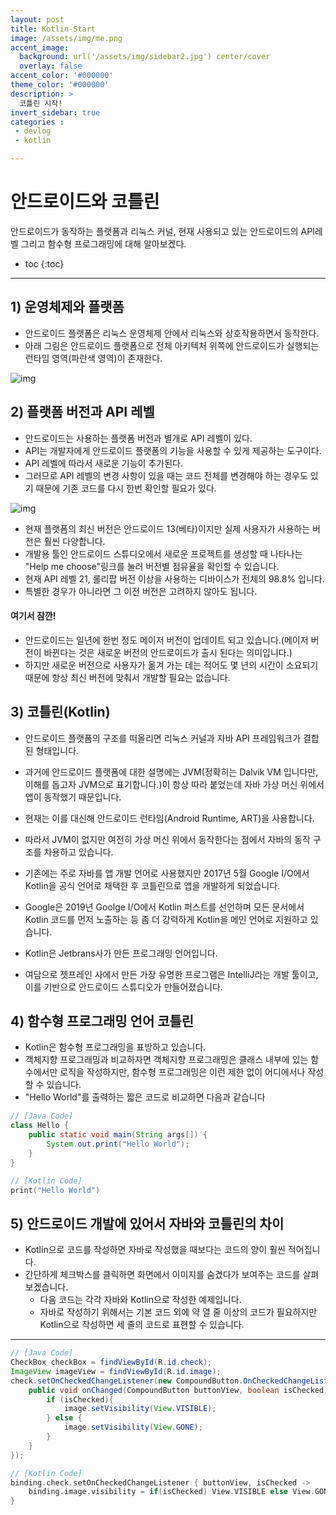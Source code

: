 ```yaml
---
layout: post
title: Kotlin-Start
image: /assets/img/me.png
accent_image: 
  background: url('/assets/img/sidebar2.jpg') center/cover
  overlay: false
accent_color: '#000000'
theme_color: '#000000'
description: >
  코틀린 시작!
invert_sidebar: true
categories :
 - devlog
 - kotlin

---
```


# 안드로이드와 코틀린 

안드로이드가 동작하는 플랫폼과 리눅스 커널, 현재 사용되고 있는 안드로이드의 API레벨 그리고 함수형 프로그래밍에 대해 알아보겠다.



* toc
{:toc}
****

## 1) 운영체제와 플랫폼

- 안드로이드 플랫폼은 리눅스 운영체제 안에서 리눅스와 상호작용하면서 동작한다.
- 아래 그림은 안드로이드 플랫폼으로 전체 아키텍처 위쪽에 안드로이드가 실행되는 런타임 영역(파란색 영역)이 존재한다. 

![img](https://190938973-files.gitbook.io/~/files/v0/b/gitbook-x-prod.appspot.com/o/spaces%2Fa4oGyVd5h5iQeplBqkqY%2Fuploads%2FQEajrUDfehd8zdYh38DT%2Fimage.png?alt=media&token=c05f14ec-2117-44a3-afdd-91869d2afc03)

## 2) 플랫폼 버전과 API 레벨

- 안드로이드는 사용하는 플랫폼 버전과 별개로 API 레벨이 있다.
- API는 개발자에게 안드로이드 플랫폼의 기능을 사용할 수 있게 제공하는 도구이다.
-  API 레벨에 따라서 새로운 기능이 추가된다.
- 그러므로 API 레벨의 변경 사항이 있을 때는 코드 전체를 변경해야 하는 경우도 있기 때문에 기존 코드를 다시 한번 확인할 필요가 있다.

![img](https://190938973-files.gitbook.io/~/files/v0/b/gitbook-x-prod.appspot.com/o/spaces%2Fa4oGyVd5h5iQeplBqkqY%2Fuploads%2F3kknI74k6RogqPCYDE46%2Fimage.png?alt=media&token=cfb4b2a5-8388-40b2-a9ab-d2172319b77b)

- 현재 플랫폼의 최신 버전은 안드로이드 13(베타)이지만 실제 사용자가 사용하는 버전은 훨씬 다양합니다.
- 개발용 툴인 안드로이드 스튜디오에서 새로운 프로젝트를 생성할 때 나타나는 "Help me choose"링크를 눌러 버전별 점유율을 확인할 수 있습니다.
- 현재 API 레벨 21, 롤리팝 버전 이상을 사용하는 디바이스가 전체의 98.8% 입니다.
- 특별한 경우가 아니라면 그 이전 버전은 고려하지 않아도 됩니다.

#### 여기서 잠깐!

- 안드로이드는 일년에 한번 정도 메이저 버전이 업데이트 되고 있습니다.(메이저 버전이 바뀐다는 것은 새로운 버전의 안드로이드가 출시 된다는 의미입니다.)
- 하지만 새로운 버전으로 사용자가 옮겨 가는 데는 적어도 몇 년의 시간이 소요되기 때문에 항상 최신 버전에 맞춰서 개발할 필요는 없습니다.

## 3) 코틀린(Kotlin)

- 안드로이드 플랫폼의 구조를 떠올리면 리눅스 커널과 자바 API 프레임워크가 결합된 형태입니다.

- 과거에 안드로이드 플랫폼에 대한 설명에는 JVM(정확히는 Dalvik VM 입니다만, 이해를 돕고자 JVM으로 표기합니다.)이 항상 따라 붙었는데 자바 가상 머신 위에서 앱이 동작했기 때문입니다.

- 현재는 이를 대신해 안드로이드 런타임(Android Runtime, ART)을 사용합니다.

- 따라서 JVM이 없지만 여전히 가상 머신 위에서 동작한다는 점에서 자바의 동작 구조를 차용하고 있습니다.

- 기존에는 주로 자바를 앱 개발 언어로 사용했지만 2017년 5월 Google I/O에서 Kotlin을 공식 언어로 채택한 후 코틀린으로 앱을 개발하게 되었습니다.

- Google은 2019년 Goolge I/O에서 Kotlin 퍼스트를 선언하며 모든 문서에서 Kotlin 코드를 먼저 노출하는 등 좀 더 강력하게 Kotlin을 메인 언어로 지원하고 있습니다.

- Kotlin은 Jetbrans사가 만든 프로그래밍 언어입니다.

- 여담으로 젯프레인 사에서 만든 가장 유명한 프로그램은 IntelliJ라는 개발 툴이고, 이를 기반으로 안드로이드 스튜디오가 만들어졌습니다.

## 4) 함수형 프로그래밍 언어 코틀린

- Kotlin은 함수형 프로그래밍을 표방하고 있습니다.
- 객체지향 프로그래밍과 비교하자면 객체지향 프로그래밍은 클래스 내부에 있는 함수에서만 로직을 작성하지만, 함수형 프로그래밍은 이런 제한 없이 어디에서나 작성할 수 있습니다.
- "Hello World"를 출력하는 짧은 코드로 비교하면 다음과 같습니다

```java
// [Java Code]
class Hello {
    public static void main(String args[]) {
        System.out.print("Hello World");
    }
}
```

```kotlin
// [Kotlin Code]
print("Hello World")
```

## 5) 안드로이드 개발에 있어서 자바와 코틀린의 차이

- Kotlin으로 코드를 작성하면 자바로 작성했을 때보다는 코드의 양이 훨씬 적어집니다.
- 간단하게 체크박스를 클릭하면 화면에서 이미지를 숨겼다가 보여주는 코드를 살펴보겠습니다.
  - 다음 코드는 각각 자바와 Kotlin으로 작성한 예제입니다.
  - 자바로 작성하기 위해서는 기본 코드 외에 약 열 줄 이상의 코드가 필요하지만 Kotlin으로 작성하면 세 줄의 코드로 표현할 수 있습니다.

****

```java
// [Java Code]
CheckBox checkBox = findViewById(R.id.check);
ImageView imageView = findViewById(R.id.image);
check.setOnCheckedChangeListener(new CompoundButton.OnCheckedChangeListener() {
    public void onChanged(CompoundButton buttonView, boolean isChecked){
        if (isChecked){
            image.setVisibility(View.VISIBLE);
        } else {
            image.setVisibility(View.GONE);
        }
    }
});
```

```kotlin
// [Kotlin Code]
binding.check.setOnCheckedChangeListener { buttonView, isChecked ->
    binding.image.visibility = if(isChecked) View.VISIBLE else View.GONE
}
```


